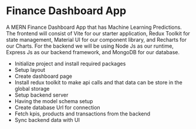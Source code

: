 # Finance Dashboard App

A MERN Finance Dashboard App that has Machine Learning Predictions. The frontend will consist of Vite for our starter application, Redux Toolkit for state management, Material UI for our component library, and Recharts for our Charts. For the backend we will be using Node Js as our runtime, Express Js as our backend framework, and MongoDB for our database.

- Initialize project and install required packages
- Setup layout
- Create dashboard page
- Install redux toolkit to make api calls and that data can be store in the global storage
- Setup backend server
- Having the model schema setup
- Create database Url for connection
- Fetch kpis, products and transactions from the backend
- Sync backend data with UI
